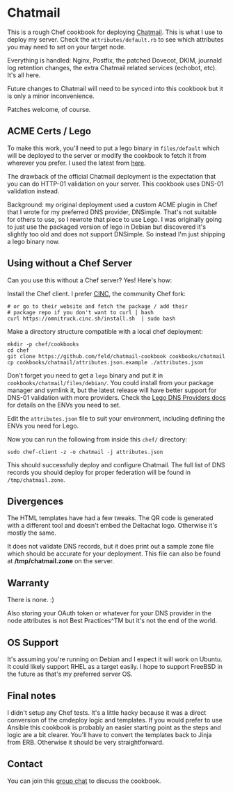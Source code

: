 # Chatmail

This is a rough Chef cookbook for deploying [Chatmail](https://github.com/chatmail/relay). This is what I use to deploy my server. Check the `attributes/default.rb` to see which attributes you may need to set on your target node.

Everything is handled: Nginx, Postfix, the patched Dovecot, DKIM, journald log retention changes, the extra Chatmail related services (echobot, etc). It's all here.

Future changes to Chatmail will need to be synced into this cookbook but it is only a minor inconvenience.

Patches welcome, of course.

## ACME Certs / Lego

To make this work, you'll need to put a lego binary in `files/default` which will be deployed to the server or modify the cookbook to fetch it from wherever you prefer. I used the latest from [here](https://github.com/go-acme/lego/releases).

The drawback of the official Chatmail deployment is the expectation that you can do HTTP-01 validation on your server. This cookbook uses DNS-01 validation instead.

Background: my original deployment used a custom ACME plugin in Chef that I wrote for my preferred DNS provider, DNSimple. That's not suitable for others to use, so I rewrote that piece to use Lego. I was originally going to just use the packaged version of lego in Debian but discovered it's slightly too old and does not support DNSimple. So instead I'm just shipping a lego binary now.

## Using without a Chef Server

Can you use this without a Chef server? Yes! Here's how:

Install the Chef client. I prefer [CINC](https://cinc.sh), the community Chef fork:

```shell
# or go to their website and fetch the package / add their
# package repo if you don't want to curl | bash
curl https://omnitruck.cinc.sh/install.sh  | sudo bash
```

Make a directory structure compatible with a local chef deployment:

```
mkdir -p chef/cookbooks
cd chef
git clone https://github.com/feld/chatmail-cookbook cookbooks/chatmail
cp cookbooks/chatmail/attributes.json.example ./attributes.json
```

Don't forget you need to get a `lego` binary and put it in `cookbooks/chatmail/files/debian/`. You could install from your package manager and symlink it, but the latest release will have better support for DNS-01 validation with more providers. Check the [Lego DNS Providers docs](https://go-acme.github.io/lego/dns/) for details on the ENVs you need to set. 

Edit the `attributes.json` file to suit your environment, including defining the ENVs you need for Lego.

Now you can run the following from inside this `chef/` directory:

```
sudo chef-client -z -o chatmail -j attributes.json
```

This should successfully deploy and configure Chatmail. The full list of DNS records you should deploy for proper federation will be found in `/tmp/chatmail.zone`.


## Divergences

The HTML templates have had a few tweaks. The QR code is generated with a different tool and doesn't embed the Deltachat logo. Otherwise it's mostly the same.

It does not validate DNS records, but it does print out a sample zone file which should be accurate for your deployment. This file can also be found at **/tmp/chatmail.zone** on the server.

## Warranty

There is none. :)

Also storing your OAuth token or whatever for your DNS provider in the node attributes is not Best Practices^TM but it's not the end of the world.

## OS Support

It's assuming you're running on Debian and I expect it will work on Ubuntu. It could likely support RHEL as a target easily. I hope to support FreeBSD in the future as that's my preferred server OS.

## Final notes

I didn't setup any Chef tests. It's a little hacky because it was a direct conversion of the cmdeploy logic and templates. If you would prefer to use Ansible this cookbook is probably an easier starting point as the steps and logic are a bit clearer. You'll have to convert the templates back to Jinja from ERB. Otherwise it should be very straightforward.


## Contact

You can join this [group chat](https://i.delta.chat/#6FE1642916908F1AC9CC7557CC99CF5DDB92043C&a=groupsbot%40testrun.org&g=chatmail%20cookbook%20support&x=Z1oIMyytnazhEY9iZaj2YV_0&i=hnaCYJj6VGMDRu7CHi29Nmaz&s=xDCT_RglgrKaGUJM6-adzZeG) to discuss the cookbook.
